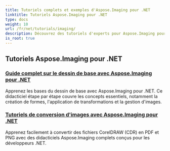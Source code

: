 ```yaml
---
title: Tutoriels complets et exemples d'Aspose.Imaging pour .NET
linktitle: Tutoriels Aspose.Imaging pour .NET
type: docs
weight: 10
url: /fr/net/tutorials/imaging/
description: Découvrez des tutoriels d'experts pour Aspose.Imaging pour .NET. Apprenez à manipuler, convertir et traiter des images avec des guides détaillés, des exemples de code et des informations pratiques. Parfait pour les développeurs souhaitant rationaliser les tâches de gestion d'images dans les applications .NET.
is_root: true
---
```


## Tutoriels Aspose.Imaging pour .NET
### [Guide complet sur le dessin de base avec Aspose.Imaging pour .NET](./guide-to-basic-drawing/)
Apprenez les bases du dessin de base avec Aspose.Imaging pour .NET. Ce didacticiel étape par étape couvre les concepts essentiels, notamment la création de formes, l'application de transformations et la gestion d'images.
### [Tutoriels de conversion d'images avec Aspose.Imaging pour .NET](./image-conversion/)
Apprenez facilement à convertir des fichiers CorelDRAW (CDR) en PDF et PNG avec des didacticiels Aspose.Imaging complets conçus pour les développeurs .NET.